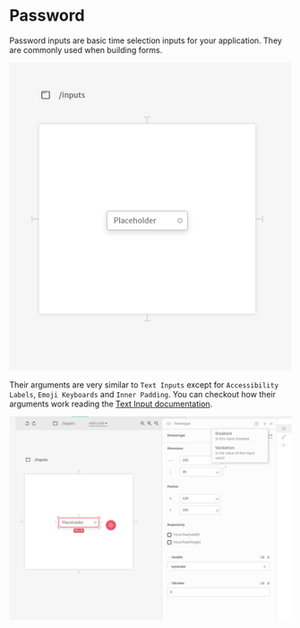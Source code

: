 # Password

Password inputs are basic time selection inputs for your application. They are commonly used when building forms.

![](../../../../.gitbook/assets/screenshot-from-2021-08-27-11-54-06.png)

 Their arguments are very similar to `Text Inputs` except for `Accessibility Labels`, `Emoji Keyboards` and `Inner Padding`. You can checkout how their arguments work reading the [Text Input documentation](../text.md).

![](../../../../.gitbook/assets/screenshot-from-2021-08-27-11-54-27.png)

